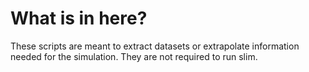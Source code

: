 # What is in here?

These scripts are meant to extract datasets or extrapolate information needed for the simulation. They are not
required to run slim.